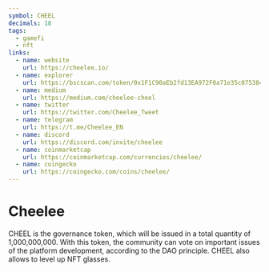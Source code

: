 ```yaml
---
symbol: CHEEL
decimals: 18
tags:
  - gamefi
  - nft
links:
  - name: website
    url: https://cheelee.io/
  - name: explorer
    url: https://bscscan.com/token/0x1F1C90aEb2fd13EA972F0a71e35c0753848e3DB0
  - name: medium
    url: https://medium.com/cheelee-cheel
  - name: twitter
    url: https://twitter.com/Cheelee_Tweet
  - name: telegram
    url: https://t.me/Cheelee_EN
  - name: discord
    url: https://discord.com/invite/cheelee
  - name: coinmarketcap
    url: https://coinmarketcap.com/currencies/cheelee/
  - name: coingecko
    url: https://coingecko.com/coins/cheelee/
---
```


# Cheelee

CHEEL is the governance token, which will be issued in a total quantity of 1,000,000,000. With this token, the community can vote on important issues of the platform development, according to the DAO principle. CHEEL also allows to level up NFT glasses.
